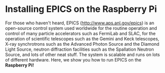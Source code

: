 Installing EPICS on the Raspberry Pi
====================================

For those who haven't heard, EPICS (http://www.aps.anl.gov/epics) is an 
open-source control system used worldwide for the routine operation and 
control of many particle accelerators such as FermiLab and SLAC, for the 
operation of scientific telescopes such as the Gemini and Keck 
telescopes, X-ray synchrotrons such as the Advanced Photon Source and the 
Diamond Light Source, neutron diffraction facilities such as the 
Spallation Neutron Source, and lots of other neat stuff.  The system is 
scalable and runs on lots of different hardware.  Here, we show you
how to run EPICS on the **Raspberry Pi!**
